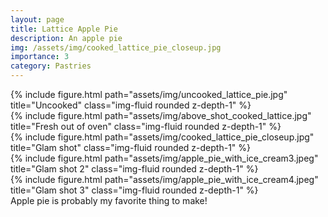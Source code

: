```yaml
---
layout: page
title: Lattice Apple Pie
description: An apple pie
img: /assets/img/cooked_lattice_pie_closeup.jpg
importance: 3
category: Pastries
---
```

<div class="row">
    <div class="col-sm mt-3 mt-md-0">
        {% include figure.html path="assets/img/uncooked_lattice_pie.jpg" title="Uncooked" class="img-fluid rounded z-depth-1" %}
    </div>
    <div class="col-sm mt-3 mt-md-0">
        {% include figure.html path="assets/img/above_shot_cooked_lattice.jpg" title="Fresh out of oven" class="img-fluid rounded z-depth-1" %}
    </div>
</div>
<div class="row">
    <div class="col-sm mt-3 mt-md-0">
        {% include figure.html path="assets/img/cooked_lattice_pie_closeup.jpg" title="Glam shot" class="img-fluid rounded z-depth-1" %}
    </div>
</div>
<div class="row">
    <div class="col-sm mt-3 mt-md-0">
        {% include figure.html path="assets/img/apple_pie_with_ice_cream3.jpeg" title="Glam shot 2" class="img-fluid rounded z-depth-1" %}
    </div>
    <div class="col-sm mt-3 mt-md-0">
        {% include figure.html path="assets/img/apple_pie_with_ice_cream4.jpeg" title="Glam shot 3" class="img-fluid rounded z-depth-1" %}
    </div>
</div>
<div class="caption">
    Apple pie is probably my favorite thing to make!
</div>
